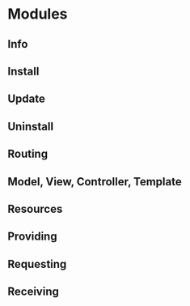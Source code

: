 # Modules

## Info

## Install

## Update

## Uninstall

## Routing

## Model, View, Controller, Template

## Resources

## Providing

## Requesting

## Receiving